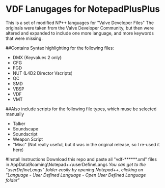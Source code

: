 # VDF Lanugages for NotepadPlusPlus
 
This is a set of modified NP++  languages for "Valve Developer Files"
The originals were taken from the Valve Developer Community, but then were altered and expanded to include one more language, and more keywords that were missing.

##Contains Syntax highlighting for the following files:
- DMX (Keyvalues 2 only)
- CFG
- FGD
- NUT (L4D2 Director Vscripts)
- QC
- SMD
- VBSP
- VDF
- VMT

##Also include scripts for the following file types, which muse be selected manually
- Talker
- Soundscape
- Soundscript
- Weapon Script
- "Misc" (Not really useful, but it was in the original release, so I re-used it here)

#Install Instructions
Download this repo and paste all "vdf-******.xml" files in AppData\Roaming\Notepad++\userDefineLangs
*You can get to the "userDefineLangs" folder easily by opening Notepad++, clicking on "Language - User Defined Language - Open User Defined Language folder"*